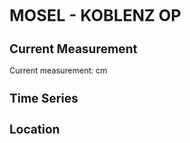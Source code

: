 # MOSEL - KOBLENZ OP

## Current Measurement

Current measurement: <Value topic="rivers/pegel-online/MOSEL/KOBLENZ_OP/measurementValue"/> cm

## Time Series

<TimeSeries topic="rivers/pegel-online/MOSEL/KOBLENZ_OP/measurementValue" period="week" />

## Location

<WorldMap>
  <Marker lat="50.367911942199534" lon="7.5807396626256764" labelTopic="rivers/pegel-online/MOSEL/KOBLENZ_OP" />
</WorldMap>
